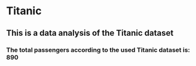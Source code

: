 # Titanic
## This is a data analysis of the Titanic dataset 
### The total passengers according to the used Titanic dataset is: 890



























